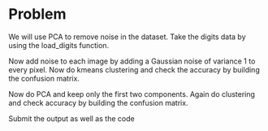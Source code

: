 # Problem

We will use PCA to remove noise in the dataset. Take the digits data by using the load_digits function.

Now add noise to each image by adding a Gaussian noise of variance 1 to every pixel. Now do kmeans clustering and check the accuracy by building the confusion matrix.

Now do PCA and keep only the first two components. Again do clustering and check accuracy by building the confusion matrix.

Submit the output as well as the code
